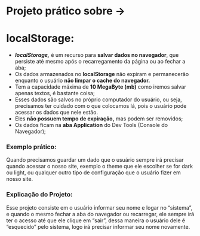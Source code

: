 # Projeto prático sobre ->
# localStorage:

- ***************************************localStorage,*************************************** é um recurso para **************************************************salvar dados no navegador**************************************************, que persiste até mesmo após o recarregamento da página ou ao fechar a aba;
- Os dados armazenados no **localStorage** não expiram e permanecerão enquanto o usuário **não limpar o cache do navegador.**
- Tem a capacidade máxima de ****************************10 MegaByte (mb)**************************** como iremos salvar apenas textos, é bastante coisa;
- Esses dados são salvos no próprio computador do usuário, ou seja, precisamos ter cuidado com o que colocamos lá, pois o usuário pode acessar os dados que nele estão.
- Eles **************************************************************não possuem tempo de expiração,************************************************************** mas podem ser removidos;
- Os dados ficam na **********aba Application********** do Dev Tools (Console do Navegador);

### Exemplo prático:

Quando precisamos guardar um dado que o usuário sempre irá precisar quando acessar o nosso site, exemplo o theme que ele escolher se for dark ou light, ou qualquer outro tipo de configuração que o usuário fizer em nosso site.

### Explicação do Projeto:

Esse projeto consiste em o usuário informar seu nome e logar no “sistema”, e quando o mesmo fechar a aba do navegador ou recarregar, ele sempre irá ter o acesso até que ele clique em “sair”, dessa maneira o usuário dele é “esquecido” pelo sistema, logo irá precisar informar seu nome novamente.
